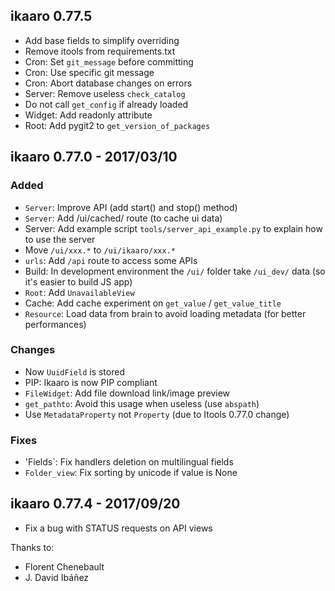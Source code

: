 ## ikaaro 0.77.5

-  Add base fields to simplify overriding
-  Remove itools from requirements.txt
-  Cron: Set `git_message` before committing
-  Cron: Use specific git message
-  Cron: Abort database changes on errors
-  Server: Remove useless `check_catalog`
-  Do not call `get_config` if already loaded
-  Widget: Add readonly attribute
-  Root: Add pygit2 to `get_version_of_packages`

##  ikaaro 0.77.0 - 2017/03/10

### Added
- `Server`: Improve API (add start() and stop() method)
- `Server`: Add /ui/cached/ route (to cache ui data)
- Server: Add example script `tools/server_api_example.py` to explain how to use the server
- Move `/ui/xxx.*` to `/ui/ikaaro/xxx.*`
- `urls`: Add `/api` route to access some APIs
- Build: In development environment the `/ui/` folder take `/ui_dev/` data (so it's easier to build JS app)
- `Root`: Add `UnavailableView`
- Cache: Add cache experiment on `get_value` / `get_value_title`
- `Resource`: Load data from brain to avoid loading metadata (for better performances)

### Changes
- Now `UuidField` is stored
- PIP: Ikaaro is now PIP compliant
- `FileWidget`: Add file download link/image preview
- `get_pathto`: Avoid this usage when useless (use `abspath`)
- Use `MetadataProperty` not `Property` (due to Itools 0.77.0 change)

### Fixes
- 'Fields`: Fix handlers deletion on multilingual fields
- `Folder_view`: Fix sorting by unicode if value is None

##  ikaaro 0.77.4 - 2017/09/20
- Fix a bug with STATUS requests on API views

Thanks to:

- Florent Chenebault
- J. David Ibáñez
